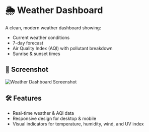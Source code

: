 # 🌦 Weather Dashboard

A clean, modern weather dashboard showing:
- Current weather conditions
- 7-day forecast
- Air Quality Index (AQI) with pollutant breakdown
- Sunrise & sunset times

## 🚀 Screenshot
![Weather Dashboard Screenshot](assets/weatherdats.png)

## 🛠 Features
- Real-time weather & AQI data
- Responsive design for desktop & mobile
- Visual indicators for temperature, humidity, wind, and UV index

